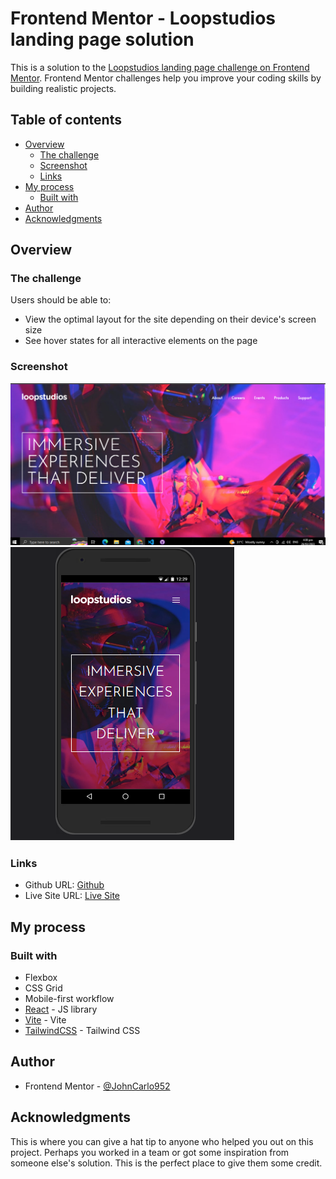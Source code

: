 # Frontend Mentor - Loopstudios landing page solution

This is a solution to the [Loopstudios landing page challenge on Frontend Mentor](https://www.frontendmentor.io/challenges/loopstudios-landing-page-N88J5Onjw). Frontend Mentor challenges help you improve your coding skills by building realistic projects.

## Table of contents

- [Overview](#overview)
  - [The challenge](#the-challenge)
  - [Screenshot](#screenshot)
  - [Links](#links)
- [My process](#my-process)
  - [Built with](#built-with)
- [Author](#author)
- [Acknowledgments](#acknowledgments)

## Overview

### The challenge

Users should be able to:

- View the optimal layout for the site depending on their device's screen size
- See hover states for all interactive elements on the page

### Screenshot

![Desktop](./src/assets/desktop.png)
![Mobile](./src/assets/mobile.png)

### Links

- Github URL: [Github](https://github.com/JohnCarloCanada/Loophole-FrontEndMentor)
- Live Site URL: [Live Site](https://loophole-front-end-mentor.vercel.app/)

## My process

### Built with

- Flexbox
- CSS Grid
- Mobile-first workflow
- [React](https://reactjs.org/) - JS library
- [Vite](https://vitejs.dev/) - Vite
- [TailwindCSS](https://tailwindcss.com/) - Tailwind CSS

## Author

- Frontend Mentor - [@JohnCarlo952](https://www.frontendmentor.io/profile/JohnCarlo952)

## Acknowledgments

This is where you can give a hat tip to anyone who helped you out on this project. Perhaps you worked in a team or got some inspiration from someone else's solution. This is the perfect place to give them some credit.
